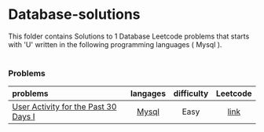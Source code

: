 # Database-solutions
This folder contains Solutions to 1 Database Leetcode problems that starts with 'U' written in the following programming languages ( Mysql ).<br><br>
### Problems ###
|problems|langages|difficulty|Leetcode|
|:-------|:------:|:--------:|:------:|
|[User Activity for the Past 30 Days I](./User%20Activity%20for%20the%20Past%2030%20Days%20I)|[Mysql](./User%20Activity%20for%20the%20Past%2030%20Days%20I/User%20Activity%20for%20the%20Past%2030%20Days%20I.sql)|Easy|[link](https://leetcode.com/problems/user-activity-for-the-past-30-days-i)|